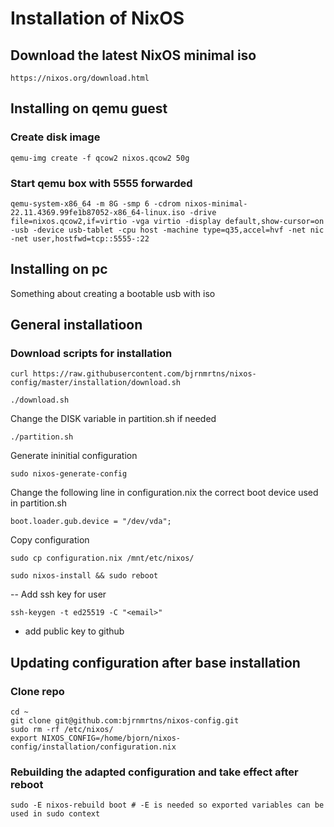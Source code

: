 # Installation of NixOS

## Download the latest NixOS minimal iso
```
https://nixos.org/download.html
```

## Installing on qemu guest

### Create disk image
```
qemu-img create -f qcow2 nixos.qcow2 50g
```

### Start qemu box with 5555 forwarded
```
qemu-system-x86_64 -m 8G -smp 6 -cdrom nixos-minimal-22.11.4369.99fe1b87052-x86_64-linux.iso -drive file=nixos.qcow2,if=virtio -vga virtio -display default,show-cursor=on -usb -device usb-tablet -cpu host -machine type=q35,accel=hvf -net nic -net user,hostfwd=tcp::5555-:22
```

## Installing on pc
Something about creating a bootable usb with iso

## General installatioon
### Download scripts for installation
```
curl https://raw.githubusercontent.com/bjrnmrtns/nixos-config/master/installation/download.sh
```
```
./download.sh
```
Change the DISK variable in partition.sh if needed
```
./partition.sh
```
Generate ininitial configuration
```
sudo nixos-generate-config
```

Change the following line in configuration.nix the correct boot device used in partition.sh
```
boot.loader.gub.device = "/dev/vda";
```
Copy configuration
```
sudo cp configuration.nix /mnt/etc/nixos/
```

```
sudo nixos-install && sudo reboot
```

-- Add ssh key for user
```
ssh-keygen -t ed25519 -C "<email>"
```
- add public key to github


## Updating configuration after base installation
### Clone repo
```
cd ~
git clone git@github.com:bjrnmrtns/nixos-config.git
sudo rm -rf /etc/nixos/
export NIXOS_CONFIG=/home/bjorn/nixos-config/installation/configuration.nix
```

### Rebuilding the adapted configuration and take effect after reboot
```
sudo -E nixos-rebuild boot # -E is needed so exported variables can be used in sudo context
```

